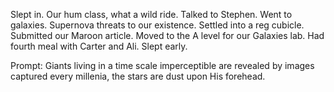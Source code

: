 Slept in. Our hum class, what a wild ride. Talked to Stephen. Went to galaxies. Supernova threats to our existence. Settled into a reg cubicle. Submitted our Maroon article. Moved to the A level for our Galaxies lab. Had fourth meal with Carter and Ali. Slept early.

Prompt: Giants living in a time scale imperceptible are revealed by images captured every millenia, the stars are dust upon His forehead.